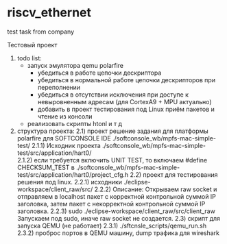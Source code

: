 # riscv_ethernet
test task from company


Тестовый проект
1) todo list:
    - запуск эмулятора qemu polarfire
      - убедиться в работе цепочки дескриптора
      - убедиться в нормальной работе цепочки дескрипторов при переполнении 
      - убедиться в отсутствии исключения при доступе к невыровненным адресам (для CortexA9 + MPU актуально)
      - добавить в проект тестирования под Linux приём пакетов и чтение из консоли
    - реализовать скрипты htonl и т д
2) структура проекта:
  2.1) проект решение задания для платформы polarfire для SOFTCONSOLE IDE
	./softconsole_wb/mpfs-mac-simple-test/
    2.1.1) Исходник проекта ./softconsole_wb/mpfs-mac-simple-test/src/application/hart0/	
    2.1.2) если требуется включить UNIT TEST, то включаем #define CHECKSUM_TEST в ./softconsole_wb/mpfs-mac-simple-test/src/application/hart0/project_cfg.h 
  2.2) проект для тестирования решения под linux. 
    2.2.1) исходники ./eclipse-workspace/client_raw/src/
    2.2.2) Описание: Открываем raw socket и отправляем в localhost пакет с корректной контрольной суммой IP заголовка, затем пакет с некорректной контрольной суммой IP заголовка.
    2.2.3) sudo ./eclipse-workspace/client_raw/src/client_raw Запускаем под sudo, иначе raw socket не создается.
  2.3) скрипт для запуска QEMU (не работает)
    2.3.1) ./sftcnsle_scripts/qemu_run.sh
    2.3.2) проброс портов в QEMU машину, dump трафика для wireshark


